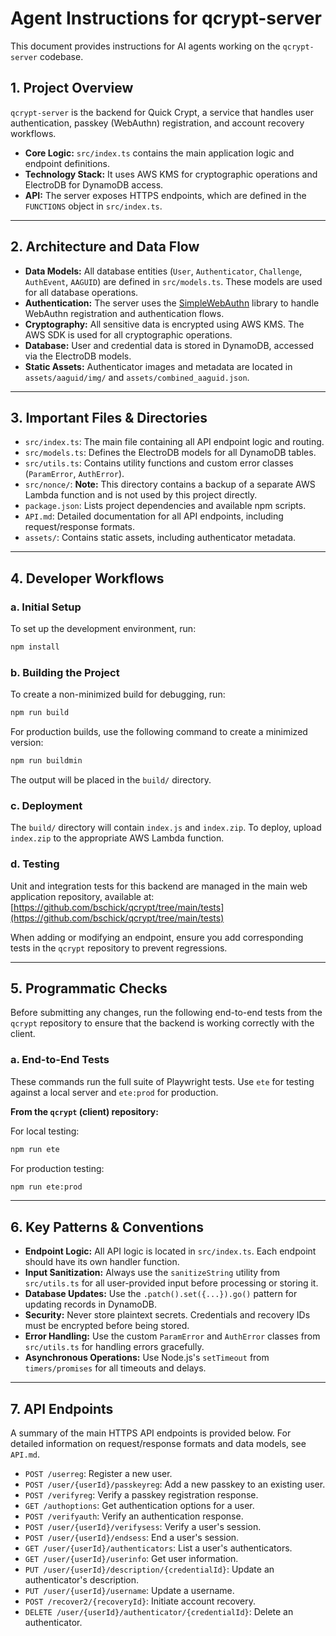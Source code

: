 # Agent Instructions for qcrypt-server

This document provides instructions for AI agents working on the `qcrypt-server` codebase.

## 1. Project Overview

`qcrypt-server` is the backend for Quick Crypt, a service that handles user authentication, passkey (WebAuthn) registration, and account recovery workflows.

- **Core Logic:** `src/index.ts` contains the main application logic and endpoint definitions.
- **Technology Stack:** It uses AWS KMS for cryptographic operations and ElectroDB for DynamoDB access.
- **API:** The server exposes HTTPS endpoints, which are defined in the `FUNCTIONS` object in `src/index.ts`.

---

## 2. Architecture and Data Flow

- **Data Models:** All database entities (`User`, `Authenticator`, `Challenge`, `AuthEvent`, `AAGUID`) are defined in `src/models.ts`. These models are used for all database operations.
- **Authentication:** The server uses the [SimpleWebAuthn](https://github.com/MasterKale/SimpleWebAuthn) library to handle WebAuthn registration and authentication flows.
- **Cryptography:** All sensitive data is encrypted using AWS KMS. The AWS SDK is used for all cryptographic operations.
- **Database:** User and credential data is stored in DynamoDB, accessed via the ElectroDB models.
- **Static Assets:** Authenticator images and metadata are located in `assets/aaguid/img/` and `assets/combined_aaguid.json`.

---

## 3. Important Files & Directories

- `src/index.ts`: The main file containing all API endpoint logic and routing.
- `src/models.ts`: Defines the ElectroDB models for all DynamoDB tables.
- `src/utils.ts`: Contains utility functions and custom error classes (`ParamError`, `AuthError`).
- `src/nonce/`: **Note:** This directory contains a backup of a separate AWS Lambda function and is not used by this project directly.
- `package.json`: Lists project dependencies and available npm scripts.
- `API.md`: Detailed documentation for all API endpoints, including request/response formats.
- `assets/`: Contains static assets, including authenticator metadata.

---

## 4. Developer Workflows

### a. Initial Setup
To set up the development environment, run:
```bash
npm install
```

### b. Building the Project
To create a non-minimized build for debugging, run:
```bash
npm run build
```
For production builds, use the following command to create a minimized version:
```bash
npm run buildmin
```
The output will be placed in the `build/` directory.

### c. Deployment
The `build/` directory will contain `index.js` and `index.zip`. To deploy, upload `index.zip` to the appropriate AWS Lambda function.

### d. Testing
Unit and integration tests for this backend are managed in the main web application repository, available at:
[https://github.com/bschick/qcrypt/tree/main/tests](https://github.com/bschick/qcrypt/tree/main/tests)

When adding or modifying an endpoint, ensure you add corresponding tests in the `qcrypt` repository to prevent regressions.

---

## 5. Programmatic Checks

Before submitting any changes, run the following end-to-end tests from the `qcrypt` repository to ensure that the backend is working correctly with the client.

### a. End-to-End Tests
These commands run the full suite of Playwright tests. Use `ete` for testing against a local server and `ete:prod` for production.

**From the `qcrypt` (client) repository:**

For local testing:
```bash
npm run ete
```

For production testing:
```bash
npm run ete:prod
```

---

## 6. Key Patterns & Conventions

- **Endpoint Logic:** All API logic is located in `src/index.ts`. Each endpoint should have its own handler function.
- **Input Sanitization:** Always use the `sanitizeString` utility from `src/utils.ts` for all user-provided input before processing or storing it.
- **Database Updates:** Use the `.patch().set({...}).go()` pattern for updating records in DynamoDB.
- **Security:** Never store plaintext secrets. Credentials and recovery IDs must be encrypted before being stored.
- **Error Handling:** Use the custom `ParamError` and `AuthError` classes from `src/utils.ts` for handling errors gracefully.
- **Asynchronous Operations:** Use Node.js's `setTimeout` from `timers/promises` for all timeouts and delays.

---

## 7. API Endpoints

A summary of the main HTTPS API endpoints is provided below. For detailed information on request/response formats and data models, see `API.md`.

- `POST /userreg`: Register a new user.
- `POST /user/{userId}/passkeyreg`: Add a new passkey to an existing user.
- `POST /verifyreg`: Verify a passkey registration response.
- `GET /authoptions`: Get authentication options for a user.
- `POST /verifyauth`: Verify an authentication response.
- `POST /user/{userId}/verifysess`: Verify a user's session.
- `POST /user/{userId}/endsess`: End a user's session.
- `GET /user/{userId}/authenticators`: List a user's authenticators.
- `GET /user/{userId}/userinfo`: Get user information.
- `PUT /user/{userId}/description/{credentialId}`: Update an authenticator's description.
- `PUT /user/{userId}/username`: Update a username.
- `POST /recover2/{recoveryId}`: Initiate account recovery.
- `DELETE /user/{userId}/authenticator/{credentialId}`: Delete an authenticator.
